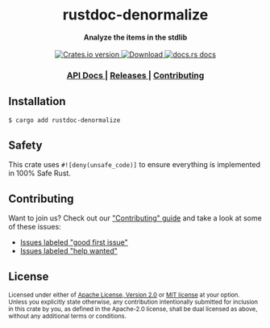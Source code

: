 <h1 align="center">rustdoc-denormalize</h1>
<div align="center">
  <strong>
    Analyze the items in the stdlib
  </strong>
</div>

<br />

<div align="center">
  <!-- Crates version -->
  <a href="https://crates.io/crates/rustdoc-denormalize">
    <img src="https://img.shields.io/crates/v/rustdoc-denormalize.svg?style=flat-square"
    alt="Crates.io version" />
  </a>
  <!-- Downloads -->
  <a href="https://crates.io/crates/rustdoc-denormalize">
    <img src="https://img.shields.io/crates/d/rustdoc-denormalize.svg?style=flat-square"
      alt="Download" />
  </a>
  <!-- docs.rs docs -->
  <a href="https://docs.rs/rustdoc-denormalize">
    <img src="https://img.shields.io/badge/docs-latest-blue.svg?style=flat-square"
      alt="docs.rs docs" />
  </a>
</div>

<div align="center">
  <h3>
    <a href="https://docs.rs/rustdoc-denormalize">
      API Docs
    </a>
    <span> | </span>
    <a href="https://github.com/yoshuawuyts/rustdoc-denormalize/releases">
      Releases
    </a>
    <span> | </span>
    <a href="https://github.com/yoshuawuyts/rustdoc-denormalize/blob/master.github/CONTRIBUTING.md">
      Contributing
    </a>
  </h3>
</div>

## Installation
```sh
$ cargo add rustdoc-denormalize
```

## Safety
This crate uses ``#![deny(unsafe_code)]`` to ensure everything is implemented in
100% Safe Rust.

## Contributing
Want to join us? Check out our ["Contributing" guide][contributing] and take a
look at some of these issues:

- [Issues labeled "good first issue"][good-first-issue]
- [Issues labeled "help wanted"][help-wanted]

[contributing]: https://github.com/yoshuawuyts/rustdoc-denormalize/blob/master.github/CONTRIBUTING.md
[good-first-issue]: https://github.com/yoshuawuyts/rustdoc-denormalize/labels/good%20first%20issue
[help-wanted]: https://github.com/yoshuawuyts/rustdoc-denormalize/labels/help%20wanted

## License

<sup>
Licensed under either of <a href="LICENSE-APACHE">Apache License, Version
2.0</a> or <a href="LICENSE-MIT">MIT license</a> at your option.
</sup>

<br/>

<sub>
Unless you explicitly state otherwise, any contribution intentionally submitted
for inclusion in this crate by you, as defined in the Apache-2.0 license, shall
be dual licensed as above, without any additional terms or conditions.
</sub>

